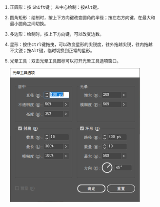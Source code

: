 1. 正圆形：按 <kbd>Shift</kbd>键； 从中心绘制：按<kbd>Alt</kbd>键。

2. 圆角矩形：绘制时，按上下方向键改变圆角的半径；按左右方向键，在最大和最小圆角之间切换。

3. 多边形：绘制时，按上下方向键，可以改变边数。

4. 星形：按住<kbd>ctrl</kbd>键拖曳，可以改变星形的尖锐度，往外拖越尖锐，往内拖越不尖锐；按<kbd>Alt</kbd>键，临时切换到正常的星形。

5. 光晕工具：双击光晕工具图标可以打开光晕工具选项窗口。

   ![05](../images/05.png)

